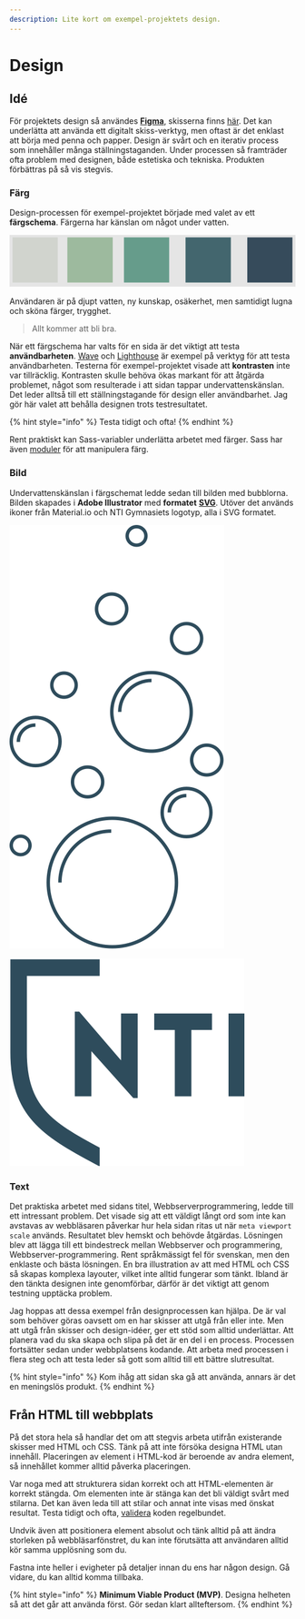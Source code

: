 ```yaml
---
description: Lite kort om exempel-projektets design.
---
```


# Design

## Idé

För projektets design så användes [**Figma**](https://www.figma.com/), skisserna finns [här](https://www.figma.com/file/tngmvFgOZ96E1xHm9Igr9o/Webbserver-node?node-id=0%3A1). Det kan underlätta att använda ett digitalt skiss-verktyg, men oftast är det enklast att börja med penna och papper. Design är svårt och en iterativ process som innehåller många ställningstaganden. Under processen så framträder ofta problem med designen, både estetiska och tekniska. Produkten förbättras på så vis stegvis.

### Färg

Design-processen för exempel-projektet började med valet av ett **färgschema**. Färgerna har känslan om något under vatten. 

![F&#xE4;rgschemat](../.gitbook/assets/figmacolors.png)

Användaren är på djupt vatten, ny kunskap, osäkerhet, men samtidigt lugna och sköna färger, trygghet. 

> Allt kommer att bli bra.

När ett färgschema har valts för en sida är det viktigt att testa **användbarheten**. [Wave](https://www.d.umn.edu/itss/training/online/wave/) och [Lighthouse](https://developers.google.com/web/tools/lighthouse) är exempel på verktyg för att testa användbarheten. Testerna för exempel-projektet visade att **kontrasten** inte var tillräcklig. Kontrasten skulle behöva ökas markant för att åtgärda problemet, något som resulterade i att sidan tappar undervattenskänslan. Det leder alltså till ett ställningstagande för design eller användbarhet. Jag gör här valet att behålla designen trots testresultatet. 

{% hint style="info" %}
Testa tidigt och ofta!
{% endhint %}

Rent praktiskt kan Sass-variabler underlätta arbetet med färger. Sass har även [moduler](https://sass-lang.com/documentation/modules/color) för att manipulera färg.

### Bild

Undervattenskänslan i färgschemat ledde sedan till bilden med bubblorna. Bilden skapades i **Adobe Illustrator** med **formatet** [**SVG**](https://developer.mozilla.org/en-US/docs/Web/SVG). Utöver det används ikoner från Material.io och NTI Gymnasiets logotyp, alla i SVG formatet.  

![Bubblor](../.gitbook/assets/bubbles-v2.svg)

![Ikon logo](../.gitbook/assets/nti_icon.svg)

### Text

Det praktiska arbetet med sidans titel, Webbserverprogrammering, ledde till ett intressant problem. Det visade sig att ett väldigt långt ord som inte kan avstavas av webbläsaren påverkar hur hela sidan ritas ut när  `meta viewport scale` används. Resultatet blev hemskt och behövde åtgärdas. Lösningen blev att lägga till ett bindestreck mellan Webbserver och programmering, Webbserver-programmering. Rent språkmässigt fel för svenskan, men den enklaste och bästa lösningen. En bra illustration av att med HTML och CSS så skapas komplexa layouter, vilket inte alltid fungerar som tänkt. Ibland är den tänkta designen inte genomförbar, därför är det viktigt att genom testning upptäcka problem.

Jag hoppas att dessa exempel från designprocessen kan hjälpa. De är val som behöver göras oavsett om en har skisser att utgå från eller inte. Men att utgå från skisser och design-idéer, ger ett stöd som alltid underlättar. Att planera vad du ska skapa och slipa på det är en del i en process. Processen fortsätter sedan under webbplatsens kodande. Att arbeta med processen i flera steg och att testa leder så gott som alltid till ett bättre slutresultat.

{% hint style="info" %}
Kom ihåg att sidan ska gå att använda, annars är det en meningslös produkt.
{% endhint %}

## Från HTML till webbplats

På det stora hela så handlar det om att stegvis arbeta utifrån existerande skisser med HTML och CSS. Tänk på att inte försöka designa HTML utan innehåll. Placeringen av element i HTML-kod är beroende av andra element, så innehållet kommer alltid påverka placeringen.

Var noga med att strukturera sidan korrekt och att HTML-elementen är korrekt stängda. Om elementen inte är stänga kan det bli väldigt svårt med stilarna. Det kan även leda till att stilar och annat inte visas med önskat resultat. Testa tidigt och ofta, [validera](https://validator.nu/) koden regelbundet.

Undvik även att positionera element absolut och tänk alltid på att ändra storleken på webbläsarfönstret, du kan inte förutsätta att användaren alltid kör samma upplösning som du.

Fastna inte heller i evigheter på detaljer innan du ens har någon design. Gå vidare, du kan alltid komma tillbaka.

{% hint style="info" %}
**Minimum Viable Product \(MVP\)**. Designa helheten så att det går att använda först. Gör sedan klart allteftersom.
{% endhint %}




